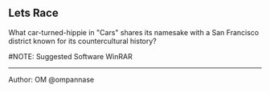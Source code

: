 ## Lets Race

What car-turned-hippie in "Cars" shares its namesake with a San Francisco district known for its countercultural history?

#NOTE: Suggested Software WinRAR

---

Author: OM @ompannase
